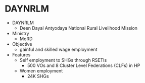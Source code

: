 # DAYNRLM
* DAYNRLM
	* Deen Dayal Antyodaya National Rural Livelihood Mission
* Ministry
	* MoRD
* Objective
	* gainful and skilled wage employment
* Features
	* Self employment to SHGs through RSETIs
		* 500 VOs and 8 Cluster Level Federations (CLFs) in HP
	* Women employment
		* 24K SHGs